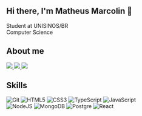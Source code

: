 ## Hi there, I'm Matheus Marcolin 👋
  Student at UNISINOS/BR <br>
  Computer Science

## About me

 <a href="https://linkedin.com/in/mmmarcolin">
    <img src="https://img.shields.io/badge/linkedin-%230077B5.svg?style=for-the-badge&logo=linkedin&logoColor=white" />        
 </a>
 <a href="mailto:matheusmtrindade03@gmail.com?subject=&body=">
    <img src="https://img.shields.io/badge/Gmail-D14836?style=for-the-badge&logo=gmail&logoColor=white" />        
 </a>
 <a href="https://wa.me/5551989222911">
    <img src="https://img.shields.io/badge/WhatsApp-25D366?style=for-the-badge&logo=whatsapp&logoColor=white" />        
 </a>
 
## Skills

![Git](https://img.shields.io/badge/git-%23F05033.svg?style=for-the-badge&logo=git&logoColor=white)
![HTML5](https://img.shields.io/badge/html5-%23E34F26.svg?style=for-the-badge&logo=html5&logoColor=white)
![CSS3](https://img.shields.io/badge/css3-%231572B6.svg?style=for-the-badge&logo=css3&logoColor=white)
![TypeScript](https://img.shields.io/badge/typescript-%23007ACC.svg?style=for-the-badge&logo=typescript&logoColor=white)
![JavaScript](https://img.shields.io/badge/javascript-%23323330.svg?style=for-the-badge&logo=javascript&logoColor=%23F7DF1E)
<br>
![NodeJS](https://img.shields.io/badge/node.js-6DA55F?style=for-the-badge&logo=node.js&logoColor=white)
![MongoDB](https://img.shields.io/badge/MongoDB-%234ea94b.svg?style=for-the-badge&logo=mongodb&logoColor=white)
![Postgre](https://img.shields.io/badge/PostgreSQL-316192?style=for-the-badge&logo=postgresql&logoColor=white)
![React](https://img.shields.io/badge/react-%2320232a.svg?style=for-the-badge&logo=react&logoColor=%2361DAFB)











